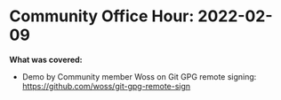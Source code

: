 # Community Office Hour: 2022-02-09

**What was covered:**

- Demo by Community member Woss on Git GPG remote signing:
  https://github.com/woss/git-gpg-remote-sign
